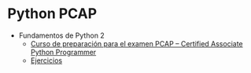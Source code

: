 # Python PCAP

* Fundamentos de Python 2
    * [Curso de preparación para el examen PCAP – Certified Associate Python Programmer](https://github.com/OpenWebinarsNet/Certificaci-n-Python-PCAP/tree/main/PCAP)
    * [Ejercicios](https://github.com/OpenWebinarsNet/Certificaci-n-Python-PCAP/tree/main/Ejercicios%20PCAP)
